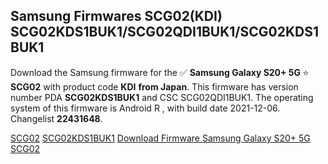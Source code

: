 <h2>Samsung Firmwares SCG02(KDI) SCG02KDS1BUK1/SCG02QDI1BUK1/SCG02KDS1BUK1</h2>
Download the Samsung firmware for the ✅ <strong>Samsung Galaxy S20+ 5G </strong> ⭐ <strong>SCG02</strong> with product code <strong>KDI</strong> <strong> from Japan</strong>. This firmware has version number PDA <strong>SCG02KDS1BUK1</strong> and CSC SCG02QDI1BUK1. The operating system of this firmware is Android R , with build date 2021-12-06. Changelist <strong>22431648</strong>.


[SCG02](https://samfirm.shop/samsung/model/SCG02)
[SCG02KDS1BUK1](https://samfirm.shop/samsung/pda/SCG02KDS1BUK1)
[Download Firmware Samsung Galaxy S20+ 5G SCG02](https://samfirm.shop/samsung/firmware/480478)
